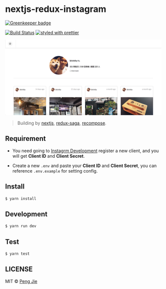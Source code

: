 # nextjs-redux-instagram

[![Greenkeeper badge](https://badges.greenkeeper.io/neighborhood999/nextjs-redux-instagram.svg)](https://greenkeeper.io/)

[![Build Status](https://img.shields.io/travis/neighborhood999/nextjs-redux-instagram.svg?style=flat-square)](https://travis-ci.org/neighborhood999/nextjs-redux-instagram)
[![styled with prettier](https://img.shields.io/badge/styled_with-prettier-ff69b4.svg?style=flat-square)](https://github.com/prettier/prettier)

![screenshot](/screenshot/screenshot.png)

> Building by [nextjs](https://github.com/zeit/next.js), [redux-saga](https://github.com/redux-saga/redux-saga), [recompose](https://github.com/acdlite/recompose).

## Requirement

- You need going to [Instagrm Development](https://www.instagram.com/developer/clients/manage/) register a new client, and you will get **Client ID** and **Client Secret**.

- Create a new `.env` and paste your **Client ID** and **Client Secret**, you can reference `.env.example` for setting config.

## Install

```sh
$ yarn install
```

## Development

```sh
$ yarn run dev
```

## Test

```sh
$ yarn test
```

## LICENSE

MIT © [Peng Jie](https://github.com/neighborhood999)
